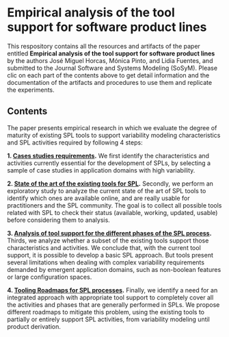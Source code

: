 # Empirical analysis of the tool support for software product lines
This respository contains all the resources and artifacts of the paper entitled **Empirical analysis of the tool support for software product lines** by the authors José Miguel Horcas, Mónica Pinto, and Lidia Fuentes, and submitted to the Journal Software and Systems Modeling (SoSyM).
Please clic on each part of the contents above to get detail information and the documentation of the artifacts and procedures to use them and replicate the experiments.

## Contents
The paper presents empirical research in which we evaluate the degree of maturity of existing SPL tools to support variability modeling characteristics and SPL activities required by following 4 steps:

**1. [Cases studies requirements](case-studies/).** We first identify the characteristics and activities currently essential for the development of SPLs, by selecting a sample of case studies in application domains with high variability. 

**2. [State of the art of the existing tools for SPL](state-of-the-art/).** Secondly, we perform an exploratory study to analyze the current state of the art of SPL tools to identify which ones are available online, and are really usable for practitioners and the SPL community. The goal is to collect all possible tools related with SPL to check their status (available, working, updated, usable) before considering them to analysis. 

**3. [Analysis of tool support for the different phases of the SPL process](analysis/).** Thirds, we analyze whether a subset of the existing tools support those characteristics and activities. We conclude that, with the current tool support, it is possible to develop a basic SPL approach. But tools present several limitations when dealing with complex variability requirements demanded by emergent application domains, such as non-boolean features or large configuration spaces.

**4. [Tooling Roadmaps for SPL processes](roadmaps/).** Finally, we identify a need for an integrated approach with appropriate tool support to completely cover all the activities and phases that are generally performed in SPLs. We propose different roadmaps to mitigate this problem, using the existing tools to partially or entirely support SPL activities, from variability modeling until product derivation.

